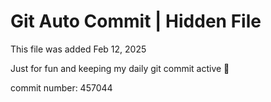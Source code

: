 # Git Auto Commit | Hidden File

This file was added Feb 12, 2025

Just for fun and keeping my daily git commit active 🤪

commit number: 457044
